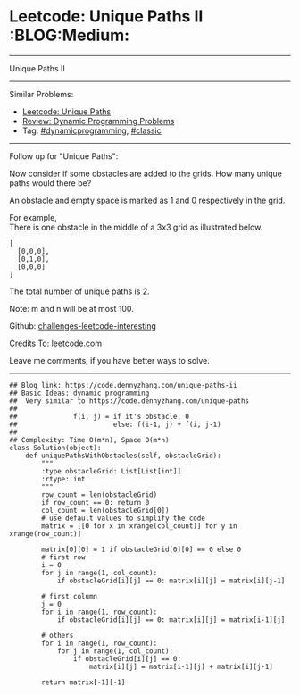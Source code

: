 # Leetcode: Unique Paths II     :BLOG:Medium:


---

Unique Paths II  

---

Similar Problems:  
-   [Leetcode: Unique Paths](https://code.dennyzhang.com/unique-paths)
-   [Review: Dynamic Programming Problems](https://code.dennyzhang.com/review-dynamicprogramming)
-   Tag: [#dynamicprogramming](https://code.dennyzhang.com/tag/dynamicprogramming), [#classic](https://code.dennyzhang.com/tag/classic)

---

Follow up for "Unique Paths":  

Now consider if some obstacles are added to the grids. How many unique paths would there be?  

An obstacle and empty space is marked as 1 and 0 respectively in the grid.  

For example,  
There is one obstacle in the middle of a 3x3 grid as illustrated below.  

    [
      [0,0,0],
      [0,1,0],
      [0,0,0]
    ]

The total number of unique paths is 2.  

Note: m and n will be at most 100.  

Github: [challenges-leetcode-interesting](https://github.com/DennyZhang/challenges-leetcode-interesting/tree/master/unique-paths-ii)  

Credits To: [leetcode.com](https://leetcode.com/problems/unique-paths-ii/description/)  

Leave me comments, if you have better ways to solve.  

---

    ## Blog link: https://code.dennyzhang.com/unique-paths-ii
    ## Basic Ideas: dynamic programming
    ##  Very similar to https://code.dennyzhang.com/unique-paths
    ##
    ##              f(i, j) = if it's obstacle, 0
    ##                        else: f(i-1, j) + f(i, j-1)
    ##
    ## Complexity: Time O(m*n), Space O(m*n)
    class Solution(object):
        def uniquePathsWithObstacles(self, obstacleGrid):
            """
            :type obstacleGrid: List[List[int]]
            :rtype: int
            """
            row_count = len(obstacleGrid)
            if row_count == 0: return 0
            col_count = len(obstacleGrid[0])
            # use default values to simplify the code
            matrix = [[0 for x in xrange(col_count)] for y in xrange(row_count)]
    
            matrix[0][0] = 1 if obstacleGrid[0][0] == 0 else 0
            # first row
            i = 0
            for j in range(1, col_count):
                if obstacleGrid[i][j] == 0: matrix[i][j] = matrix[i][j-1]
    
            # first column
            j = 0
            for i in range(1, row_count):
                if obstacleGrid[i][j] == 0: matrix[i][j] = matrix[i-1][j]
    
            # others
            for i in range(1, row_count):
                for j in range(1, col_count):
                    if obstacleGrid[i][j] == 0:
                        matrix[i][j] = matrix[i-1][j] + matrix[i][j-1]
    
            return matrix[-1][-1]